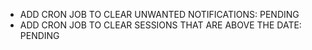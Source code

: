 - ADD CRON JOB TO CLEAR UNWANTED NOTIFICATIONS: PENDING
- ADD CRON JOB TO CLEAR SESSIONS THAT ARE ABOVE THE DATE: PENDING
    